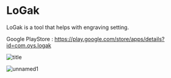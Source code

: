 # LoGak
LoGak is a tool that helps with engraving setting.

Google PlayStore : https://play.google.com/store/apps/details?id=com.oys.logak

![title](https://user-images.githubusercontent.com/42116216/201799230-edfdfab2-5620-4e94-a6b7-17ec451c7e89.jpeg)

![unnamed1](https://user-images.githubusercontent.com/42116216/201799480-8d7cde2e-4a58-448f-8ebd-90630fbc4245.jpeg)
